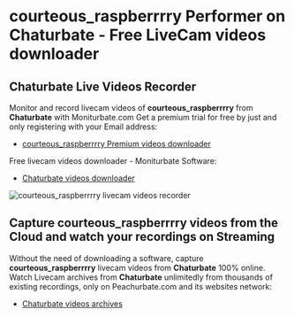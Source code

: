 # courteous_raspberrrry Performer on Chaturbate - Free LiveCam videos downloader

## Chaturbate Live Videos Recorder

Monitor and record livecam videos of **courteous_raspberrrry** from **Chaturbate** with Moniturbate.com
Get a premium trial for free by just and only registering with your Email address:
* [courteous_raspberrrry Premium videos downloader](https://moniturbate.com/request-demo-licence-key.html)

Free livecam videos downloader - Moniturbate Software:
* [Chaturbate videos downloader](https://moniturbate.com/moniturbate-download-software.html)

![courteous_raspberrrry livecam videos recorder](https://peachurnet.com/templates/moniturbate-software.png)


## Capture courteous_raspberrrry videos from the Cloud and watch your recordings on Streaming

Without the need of downloading a software, capture **courteous_raspberrrry** livecam videos from **Chaturbate** 100% online.
Watch Livecam archives from **Chaturbate** unlimitedly from thousands of existing recordings, only on Peachurbate.com and its websites network:
* [Chaturbate videos archives](https://peachurnet.com/)